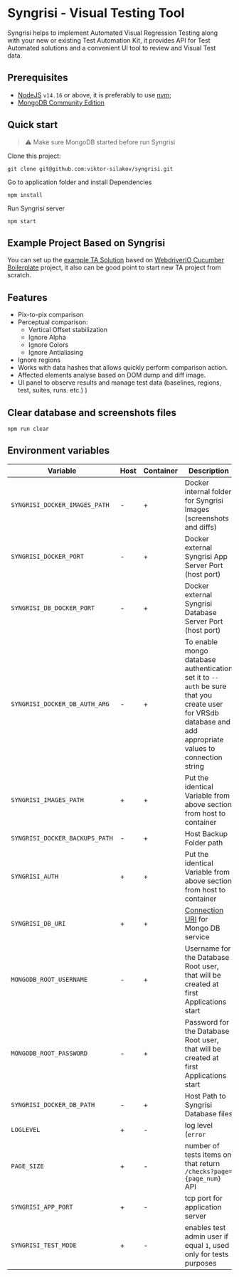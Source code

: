 # Syngrisi - Visual Testing Tool

Syngrisi helps to implement Automated Visual Regression Testing along with your new or existing Test Automation Kit, it
provides API for Test Automated solutions and a convenient UI tool to review and Visual Test data.

## Prerequisites

* [NodeJS](https://nodejs.org/en/download/) `v14.16` or above, it is preferably to
  use [nvm](https://github.com/nvm-sh/nvm);
* [MongoDB Community Edition](https://docs.mongodb.com/manual/administration/install-community/)

## Quick start

> ⚠️ Make sure MongoDB started before run Syngrisi

Clone this project:

```shell script
git clone git@github.com:viktor-silakov/syngrisi.git
```

Go to application folder and install Dependencies

```shell script
npm install
```

Run Syngrisi server

```shell script
npm start
```

## Example Project Based on Syngrisi

You can set up the [example TA Solution](https://github.com/viktor-silakov/syngrisi-cucumber-example) based
on [WebdriverIO Cucumber Boilerplate](https://github.com/webdriverio/cucumber-boilerplate) project, it also can be good
point to start new TA project from scratch.

## Features

* Pix-to-pix comparison
* Perceptual comparison:
    * Vertical Offset stabilization
    * Ignore Alpha
    * Ignore Colors
    * Ignore Antialiasing
* Ignore regions
* Works with data hashes that allows quickly perform comparison action.
* Affected elements analyse based on DOM dump and diff image.
* UI panel to observe results and manage test data (baselines, regions, test, suites, runs. etc.) )

## Clear database and screenshots files

```shell script
npm run clear
```

## Environment variables

| Variable      | Host | Container |Description | Default Value |
| ------------- | ------------- |---------------- |------------- | ------------- |
| `SYNGRISI_DOCKER_IMAGES_PATH`  | - | + | Docker internal folder for Syngrisi Images (screenshots and diffs)   | `./baselines` |
| `SYNGRISI_DOCKER_PORT`         | - | + | Docker external Syngrisi App Server Port (host port) | `5000` |
| `SYNGRISI_DB_DOCKER_PORT`      | - | + | Docker external Syngrisi Database Server Port (host port) | `27017` |
| `SYNGRISI_DOCKER_DB_AUTH_ARG`  | - | + | To enable mongo database authentication set it to `--auth` be sure that you create user for VRSdb database and add appropriate values to connection string | `--noauth` |
| `SYNGRISI_IMAGES_PATH`         | + | + | Put the identical Variable from above section from host to container  |`./baselines/`|
| `SYNGRISI_DOCKER_BACKUPS_PATH` | - | + | Host Backup Folder path  |./backups/ |
| `SYNGRISI_AUTH`                | + | + | Put the identical Variable from above section from host to container  | `1` |
| `SYNGRISI_DB_URI`              | + | + | [Connection URI](https://www.mongodb.com/docs/manual/reference/connection-string/) for Mongo DB service  | `mongodb://localhost:27017/VRSdb` || `mongodb://syngrisi-db/VRSdb` |
| `MONGODB_ROOT_USERNAME`        | - | + | Username for the Database Root user, that will be created at first Applications start   | - |
| `MONGODB_ROOT_PASSWORD`        | - | + | Password for the Database Root user, that will be created at first Applications start   | - |
| `SYNGRISI_DOCKER_DB_PATH`      | - | + |  Host Path to Syngrisi Database files   | `./data/db_data` |
| `LOGLEVEL`                     | + | - | log level (`error`|`warn`|`info`|`verbose`|`debug`|`silly`) default   | `debug` |
| `PAGE_SIZE`                    | + | - | number of tests items on that return `/checks?page={page_num}` API   | `50` |
| `SYNGRISI_APP_PORT`            | + | - | tcp port for application server |`3000`|
| `SYNGRISI_TEST_MODE`           | + | - | enables test admin user if equal `1`, used only for tests purposes   | `0` |

